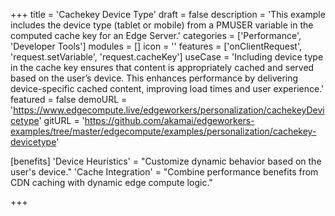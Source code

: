 +++
title = 'Cachekey Device Type'
draft = false
description = 'This example includes the device type (tablet or mobile) from a PMUSER variable in the computed cache key for an Edge Server.'
categories = ['Performance', 'Developer Tools']
modules = []
icon = ''
features = ['onClientRequest', 'request.setVariable', 'request.cacheKey']
useCase = 'Including device type in the cache key ensures that content is appropriately cached and served based on the user’s device. This enhances performance by delivering device-specific cached content, improving load times and user experience.'
featured = false
demoURL = 'https://www.edgecompute.live/edgeworkers/personalization/cachekeyDevicetype'
gitURL = 'https://github.com/akamai/edgeworkers-examples/tree/master/edgecompute/examples/personalization/cachekey-devicetype'

[benefits]
	'Device Heuristics' = "Customize dynamic behavior based on the user's device."
	'Cache Integration' = "Combine performance benefits from CDN caching with dynamic edge compute logic."

+++